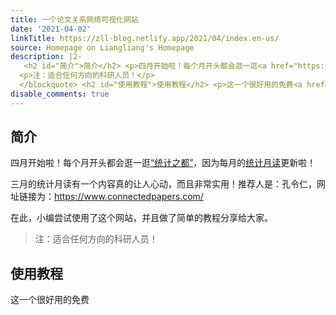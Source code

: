 ```yaml
---
title: 一个论文关系网络可视化网站
date: '2021-04-02'
linkTitle: https://zll-blog.netlify.app/2021/04/index.en-us/
source: Homepage on Liangliang's Homepage
description: |2-
   <h2 id="简介">简介</h2> <p>四月开始啦！每个月开头都会逛一逛<a href="https://cosx.org/">&ldquo;统计之都&rdquo;</a>，因为每月的<a href="https://cosx.org/2021/04/monthly/">统计月读</a>更新啦！</p> <p>三月的统计月读有一个内容真的让人心动，而且非常实用！推荐人是：孔令仁，网址链接为：<a href="https://www.connectedpapers.com/">https://www.connectedpapers.com/</a></p> <p>在此，小编尝试使用了这个网站，并且做了简单的教程分享给大家。</p> <blockquote>
  <p>注：适合任何方向的科研人员！</p>
  </blockquote> <h2 id="使用教程">使用教程</h2> <p>这一个很好用的免费<a href="https://www.connectedpapers. ...
disable_comments: true
---
```

 <h2 id="简介">简介</h2> <p>四月开始啦！每个月开头都会逛一逛<a href="https://cosx.org/">&ldquo;统计之都&rdquo;</a>，因为每月的<a href="https://cosx.org/2021/04/monthly/">统计月读</a>更新啦！</p> <p>三月的统计月读有一个内容真的让人心动，而且非常实用！推荐人是：孔令仁，网址链接为：<a href="https://www.connectedpapers.com/">https://www.connectedpapers.com/</a></p> <p>在此，小编尝试使用了这个网站，并且做了简单的教程分享给大家。</p> <blockquote>
<p>注：适合任何方向的科研人员！</p>
</blockquote> <h2 id="使用教程">使用教程</h2> <p>这一个很好用的免费<a href="https://www.connectedpapers. ...